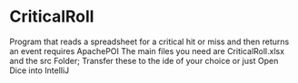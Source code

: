 # CriticalRoll
Program that reads a spreadsheet for a critical hit or miss and then returns an event requires ApachePOI
The main files you need are CriticalRoll.xlsx and the src Folder; Transfer these to the ide of your choice or just Open Dice into IntelliJ
